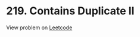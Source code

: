 # 219. Contains Duplicate II


View problem on [Leetcode](https://leetcode.com/problems/contains-duplicate-ii/description/)